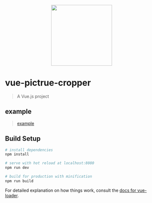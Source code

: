 <p align="center">
  <img width="200" src="https://raw.githubusercontent.com/lyuanshen/vue-pictrue-cropper/a2319bbac4f56274e90fe1f0cc22a84e91b00667/src/assets/logo2.svg">
</p>

# vue-pictrue-cropper

> A Vue.js project

## example

> [example](https://lyuanshen.github.io/vue-pictrue-cropper/)

## Build Setup

``` bash
# install dependencies
npm install

# serve with hot reload at localhost:8080
npm run dev

# build for production with minification
npm run build
```

For detailed explanation on how things work, consult the [docs for vue-loader](http://vuejs.github.io/vue-loader).

